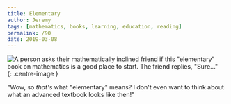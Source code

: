 ```yaml
---
title: Elementary
author: Jeremy
tags: [mathematics, books, learning, education, reading]
permalink: /90
date: 2019-03-08
---
```


![A person asks their mathematically inclined friend if this "elementary" book on mathematics is a good place to start. The friend replies, "Sure..."](https://res.cloudinary.com/dh3hm8pb7/image/upload/c_scale,q_auto:best,w_615/v1535842782/Handwaving/Published/Elementary.png){: .centre-image }

"Wow, so *that's* what "elementary" means? I don't even want to think about what an advanced textbook looks like then!"